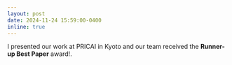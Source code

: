 ```yaml
---
layout: post
date: 2024-11-24 15:59:00-0400
inline: true
---
```


I presented our work at PRICAI in Kyoto and our team received the **Runner-up Best Paper** award!.